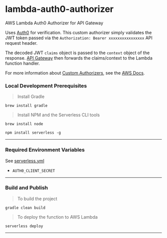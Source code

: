 # lambda-auth0-authorizer
AWS Lambda Auth0 Authorizer for API Gateway

Uses [Auth0](https://auth0.com/) for verification. This custom authorizer simply validates the JWT token passed via the `Authorization: Bearer xxxxxxxxxxxxxxxx` API request header.

The decoded JWT `claims` object is passed to the `context` object of the response. [API Gateway]() then forwards the claims/context to the Lambda function handler. 

For more information about [Custom Authorizers](http://docs.aws.amazon.com/apigateway/latest/developerguide/use-custom-authorizer.html#api-gateway-custom-authorizer-input), see the [AWS Docs](http://docs.aws.amazon.com/apigateway/latest/developerguide/use-custom-authorizer.html#api-gateway-custom-authorizer-input).

### Local Development Prerequisites

> Install Gradle

`brew install gradle`
<br/>


> Install NPM and the Serverless CLI tools

`brew install node`

`npm install serverless -g`
<br/>

---

### Required Environment Variables

See [serverless.yml](serverless.yml)

- `AUTH0_CLIENT_SECRET`

---

### Build and Publish

> To build the project

`gradle clean build`
<br/>


> To deploy the function to AWS Lambda

`serverless deploy`
<br/>

---